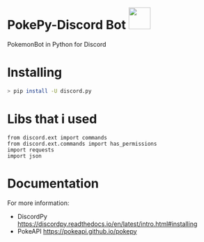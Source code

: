 # PokePy-Discord Bot <a href="https://pokeapi.co/api/v2/pokemon/dragonite"><img src='https://veekun.com/dex/media/pokemon/global-link/149.png' height=50px/></a>
PokemonBot in Python for Discord

# Installing
```sh
> pip install -U discord.py
```
# Libs that i used

```pythonimport discord
from discord.ext import commands
from discord.ext.commands import has_permissions
import requests
import json
```

# Documentation
For more information:
- DiscordPy
https://discordpy.readthedocs.io/en/latest/intro.html#installing
- PokeAPI
https://pokeapi.github.io/pokepy
